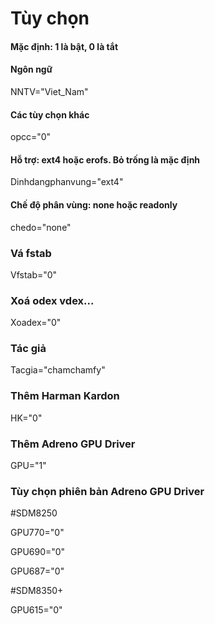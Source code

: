 # Tùy chọn
#### Mặc định: 1 là bật, 0 là tắt

#### Ngôn ngữ
NNTV="Viet_Nam"

#### Các tùy chọn khác
opcc="0"

#### Hỗ trợ: ext4 hoặc erofs. Bỏ trống là mặc định
Dinhdangphanvung="ext4"

#### Chế độ phân vùng: none hoặc readonly
chedo="none"

### Vá fstab
Vfstab="0"

### Xoá odex vdex...
Xoadex="0"

### Tác giả
Tacgia="chamchamfy"

### Thêm Harman Kardon
HK="0"

### Thêm Adreno GPU Driver
GPU="1"

### Tùy chọn phiên bản Adreno GPU Driver 
#SDM8250

GPU770="0"

GPU690="0"

GPU687="0"

#SDM8350+

GPU615="0"

